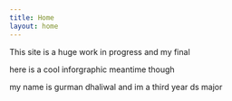 ```yaml
---
title: Home
layout: home
---
```


This site is a huge work in progress and my final

here is a cool inforgraphic meantime though

my name is gurman dhaliwal and im a third year ds major
